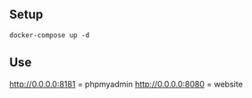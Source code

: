 ## Setup

```
docker-compose up -d
```


## Use

http://0.0.0.0:8181 = phpmyadmin
http://0.0.0.0:8080 = website